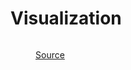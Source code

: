 # Visualization

<figure><img src="../_build/html/_images/image1.jpg" alt=""><figcaption><p><a href="https://experception.net/">Source</a></p></figcaption></figure>
